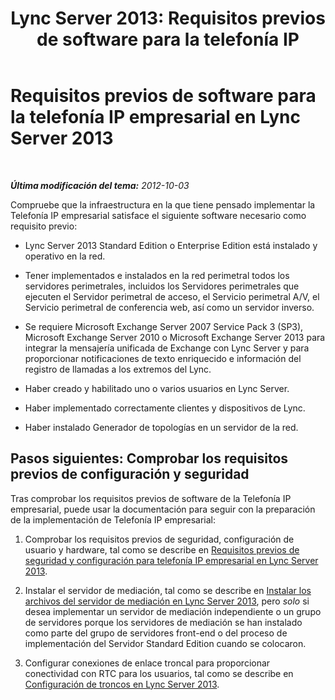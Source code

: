 ﻿---
title: 'Lync Server 2013: Requisitos previos de software para la telefonía IP '
TOCTitle: Requisitos previos de software para la telefonía IP empresarial
ms:assetid: 41172119-9631-46c7-9d9f-386d951c650b
ms:mtpsurl: https://technet.microsoft.com/es-es/library/Gg425916(v=OCS.15)
ms:contentKeyID: 48275083
ms.date: 01/07/2017
mtps_version: v=OCS.15
ms.translationtype: HT
---

# Requisitos previos de software para la telefonía IP empresarial en Lync Server 2013

 

_**Última modificación del tema:** 2012-10-03_

Compruebe que la infraestructura en la que tiene pensado implementar la Telefonía IP empresarial satisface el siguiente software necesario como requisito previo:

  - Lync Server 2013 Standard Edition o Enterprise Edition está instalado y operativo en la red.

  - Tener implementados e instalados en la red perimetral todos los servidores perimetrales, incluidos los Servidores perimetrales que ejecuten el Servidor perimetral de acceso, el Servicio perimetral A/V, el Servicio perimetral de conferencia web, así como un servidor inverso.

  - Se requiere Microsoft Exchange Server 2007 Service Pack 3 (SP3), Microsoft Exchange Server 2010 o Microsoft Exchange Server 2013 para integrar la mensajería unificada de Exchange con Lync Server y para proporcionar notificaciones de texto enriquecido e información del registro de llamadas a los extremos del Lync.

  - Haber creado y habilitado uno o varios usuarios en Lync Server.

  - Haber implementado correctamente clientes y dispositivos de Lync.

  - Haber instalado Generador de topologías en un servidor de la red.

## Pasos siguientes: Comprobar los requisitos previos de configuración y seguridad

Tras comprobar los requisitos previos de software de la Telefonía IP empresarial, puede usar la documentación para seguir con la preparación de la implementación de Telefonía IP empresarial:

1.  Comprobar los requisitos previos de seguridad, configuración de usuario y hardware, tal como se describe en [Requisitos previos de seguridad y configuración para telefonía IP empresarial en Lync Server 2013](lync-server-2013-security-and-configuration-prerequisites-for-enterprise-voice.md).

2.  Instalar el servidor de mediación, tal como se describe en [Instalar los archivos del servidor de mediación en Lync Server 2013](lync-server-2013-install-the-files-for-mediation-server.md), pero *solo* si desea implementar un servidor de mediación independiente o un grupo de servidores porque los servidores de mediación se han instalado como parte del grupo de servidores front-end o del proceso de implementación del Servidor Standard Edition cuando se colocaron.

3.  Configurar conexiones de enlace troncal para proporcionar conectividad con RTC para los usuarios, tal como se describe en [Configuración de troncos en Lync Server 2013](lync-server-2013-configuring-trunks.md).

